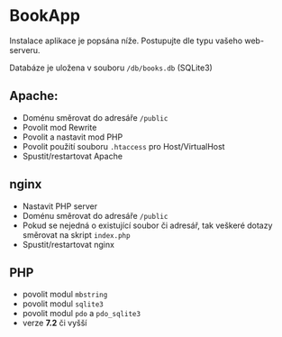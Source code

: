 # BookApp

Instalace aplikace je popsána níže. Postupujte dle typu vašeho web-serveru.

Databáze je uložena v souboru `/db/books.db` (SQLite3)

## Apache:

- Doménu směrovat do adresáře `/public`
- Povolit mod Rewrite
- Povolit a nastavit mod PHP
- Povolit použití souboru `.htaccess` pro Host/VirtualHost
- Spustit/restartovat Apache

## nginx

- Nastavit PHP server
- Doménu směrovat do adresáře `/public`
- Pokud se nejedná o existující soubor či adresář, tak veškeré dotazy směrovat na skript `index.php`
- Spustit/restartovat nginx

## PHP

- povolit modul `mbstring`
- povolit modul `sqlite3`
- povolit modul `pdo` a `pdo_sqlite3`
- verze **7.2** či vyšší
